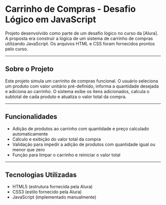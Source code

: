 # Carrinho de Compras - Desafio Lógico em JavaScript

Projeto desenvolvido como parte de um desafio lógico no curso da [Alura]. A proposta era construir a lógica de um sistema de carrinho de compras utilizando JavaScript. Os arquivos HTML e CSS foram fornecidos prontos pelo curso.

---

## Sobre o Projeto

Este projeto simula um carrinho de compras funcional. O usuário seleciona um produto com valor unitário pré-definido, informa a quantidade desejada e adiciona ao carrinho. O sistema exibe os itens adicionados, calcula o subtotal de cada produto e atualiza o valor total da compra.

---

## Funcionalidades

- Adição de produtos ao carrinho com quantidade e preço calculado automaticamente
- Cálculo e exibição do valor total da compra
- Validação para impedir a adição de produtos com quantidade igual ou menor que zero
- Função para limpar o carrinho e reiniciar o valor total

---

## Tecnologias Utilizadas

- HTML5 (estrutura fornecida pela Alura)
- CSS3 (estilo fornecido pela Alura)
- JavaScript (implementado manualmente)
